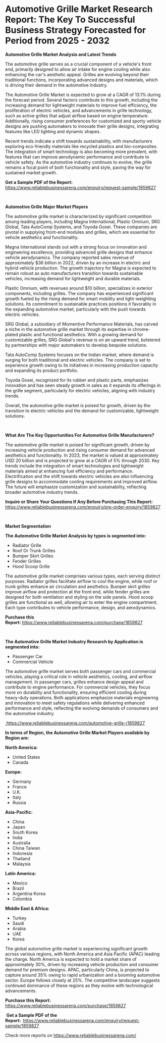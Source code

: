 <p><h1>Automotive Grille Market Research Report: The Key To Successful Business Strategy Forecasted for Period from 2025 - 2032</h1></p><p><strong>Automotive Grille Market Analysis and Latest Trends</strong></p>
<p><p>The automotive grille serves as a crucial component of a vehicle's front end, primarily designed to allow air intake for engine cooling while also enhancing the car's aesthetic appeal. Grilles are evolving beyond their traditional functions, incorporating advanced designs and materials, which is driving their demand in the automotive industry.</p><p>The Automotive Grille Market is expected to grow at a CAGR of 13.1% during the forecast period. Several factors contribute to this growth, including the increasing demand for lightweight materials to improve fuel efficiency, the proliferation of electric vehicles, and advancements in grille technology, such as active grilles that adjust airflow based on engine temperature. Additionally, rising consumer preferences for customized and sporty vehicle designs are pushing automakers to innovate their grille designs, integrating features like LED lighting and dynamic shapes.</p><p>Recent trends indicate a shift towards sustainability, with manufacturers exploring eco-friendly materials like recycled plastics and bio-composites. The integration of smart technology is also becoming more prevalent, with features that can improve aerodynamic performance and contribute to vehicle safety. As the automotive industry continues to evolve, the grille remains a focal point of both functionality and style, paving the way for sustained market growth.</p></p>
<p><strong>Get a Sample PDF of the Report:&nbsp;</strong> <a href="https://www.reliablebusinessarena.com/enquiry/request-sample/1859827?utm_campaign=2033&utm_medium=2&utm_source=Github&utm_content=ia&utm_term=30032025&utm_id=automotive-grille">https://www.reliablebusinessarena.com/enquiry/request-sample/1859827</a></p>
<p>&nbsp;</p>
<p><strong>Automotive Grille Major Market Players</strong></p>
<p><p>The automotive grille market is characterized by significant competition among leading players, including Magna International, Plastic Omnium, SRG Global, Tata AutoComp Systems, and Toyoda Gosei. These companies are pivotal in supplying front-end modules and grilles, which are essential for vehicle aesthetics and functionality.</p><p>Magna International stands out with a strong focus on innovation and engineering excellence, providing advanced grille designs that enhance vehicle aerodynamics. The company reported sales revenue of approximately $36 billion in 2022, driven by an increase in electric and hybrid vehicle production. The growth trajectory for Magna is expected to remain robust as auto manufacturers transition towards sustainable vehicles, increasing demand for lightweight and durable materials.</p><p>Plastic Omnium, with revenues around $10 billion, specializes in exterior components, including grilles. The company has experienced significant growth fueled by the rising demand for smart mobility and light-weighting solutions. Its commitment to sustainable practices positions it favorably in the expanding automotive market, particularly with the push towards electric vehicles.</p><p>SRG Global, a subsidiary of Momentive Performance Materials, has carved a niche in the automotive grille market through its expertise in chrome-plated plastic and functional aesthetics. With a growing demand for customizable grilles, SRG Global's revenue is on an upward trend, bolstered by partnerships with major automakers to develop bespoke solutions.</p><p>Tata AutoComp Systems focuses on the Indian market, where demand is surging for both traditional and electric vehicles. The company is set to experience growth owing to its initiatives in increasing production capacity and expanding its product portfolio.</p><p>Toyoda Gosei, recognized for its rubber and plastic parts, emphasizes innovation and has seen steady growth in sales as it expands its offerings in the grille segment, particularly for electric vehicles, aligning with industry trends.</p><p>Overall, the automotive grille market is poised for growth, driven by the transition to electric vehicles and the demand for customizable, lightweight solutions.</p></p>
<p>&nbsp;</p>
<p><strong>What Are The Key Opportunities For Automotive Grille Manufacturers?</strong></p>
<p><p>The automotive grille market is poised for significant growth, driven by increasing vehicle production and rising consumer demand for advanced aesthetics and functionality. In 2023, the market is valued at approximately USD 20 billion and is projected to grow at a CAGR of 5% through 2030. Key trends include the integration of smart technologies and lightweight materials aimed at enhancing fuel efficiency and performance. Electrification and the shift towards electric vehicles are also influencing grille designs to accommodate cooling requirements and improved airflow. The future will emphasize customization and sustainability, reflecting broader automotive industry trends.</p></p>
<p><strong>Inquire or Share Your Questions If Any Before Purchasing This Report:</strong> <a href="https://www.reliablebusinessarena.com/enquiry/pre-order-enquiry/1859827?utm_campaign=2033&utm_medium=2&utm_source=Github&utm_content=ia&utm_term=30032025&utm_id=automotive-grille">https://www.reliablebusinessarena.com/enquiry/pre-order-enquiry/1859827</a></p>
<p>&nbsp;</p>
<p><strong>Market Segmentation</strong></p>
<p><strong>The Automotive Grille Market Analysis by types is segmented into:</strong></p>
<p><ul><li>Radiator Grille</li><li>Roof Or Trunk Grilles</li><li>Bumper Skirt Grilles</li><li>Fender Grilles</li><li>Hood Scoop Grille</li></ul></p>
<p><p>The automotive grille market comprises various types, each serving distinct purposes. Radiator grilles facilitate airflow to cool the engine, while roof or trunk grilles enhance air circulation and aesthetics. Bumper skirt grilles improve airflow and protection at the front end, while fender grilles are designed for both ventilation and styling on the side panels. Hood scoop grilles are functional as well, allowing air to enter the engine compartment. Each type contributes to vehicle performance, design, and aerodynamics.</p></p>
<p><strong>Purchase this Report:&nbsp;</strong><a href="https://www.reliablebusinessarena.com/purchase/1859827?utm_campaign=2033&utm_medium=2&utm_source=Github&utm_content=ia&utm_term=30032025&utm_id=automotive-grille">https://www.reliablebusinessarena.com/purchase/1859827</a></p>
<p>&nbsp;</p>
<p><strong>The Automotive Grille Market Industry Research by Application is segmented into:</strong></p>
<p><ul><li>Passenger Car</li><li>Commercial Vehicle</li></ul></p>
<p><p>The automotive grille market serves both passenger cars and commercial vehicles, playing a critical role in vehicle aesthetics, cooling, and airflow management. In passenger cars, grilles enhance design appeal and contribute to engine performance. For commercial vehicles, they focus more on durability and functionality, ensuring efficient cooling during heavy-duty operations. Both applications emphasize materials engineering and innovation to meet safety regulations while delivering enhanced performance and style, reflecting the evolving demands of consumers and the automotive industry.</p></p>
<p><a href="https://www.reliablebusinessarena.com/automotive-grille-r1859827?utm_campaign=2033&utm_medium=2&utm_source=Github&utm_content=ia&utm_term=30032025&utm_id=automotive-grille">&nbsp;https://www.reliablebusinessarena.com/automotive-grille-r1859827</a></p>
<p><strong>In terms of Region, the Automotive Grille Market Players available by Region are:</strong></p>
<p>
    <p> <strong> North America: </strong>
        <ul>
            <li>United States</li>
            <li>Canada</li>
        </ul>
        </p> 
    <p> <strong> Europe: </strong>
        <ul>
            <li>Germany</li>
            <li>France</li>
            <li>U.K.</li>
            <li>Italy</li>
            <li>Russia</li>
        </ul>
        </p> 
    <p> <strong> Asia-Pacific: </strong>
        <ul>
            <li>China</li>
            <li>Japan</li>
            <li>South Korea</li>
            <li>India</li>
            <li>Australia</li>
            <li>China Taiwan</li>
            <li>Indonesia</li>
            <li>Thailand</li>
            <li>Malaysia</li>
        </ul>
        </p> 
    <p> <strong> Latin America: </strong>
        <ul>
            <li>Mexico</li>
            <li>Brazil</li>
            <li>Argentina Korea</li>
            <li>Colombia</li>
        </ul>
        </p> 
    <p> <strong> Middle East & Africa: </strong>
        <ul>
            <li>Turkey</li>
            <li>Saudi</li>
            <li>Arabia</li>
            <li>UAE</li>
            <li>Korea</li>
        </ul>
    </p>
    </p>
<p><p>The global automotive grille market is experiencing significant growth across various regions, with North America and Asia Pacific (APAC) leading the charge. North America is expected to hold a market share of approximately 30%, driven by increasing vehicle production and consumer demand for premium designs. APAC, particularly China, is projected to capture around 35% owing to rapid urbanization and a booming automotive sector. Europe follows closely at 25%. The competitive landscape suggests continued dominance of these regions as they evolve with technological advancements.</p></p>
<p><strong>Purchase this Report: </strong><a href="https://www.reliablebusinessarena.com/purchase/1859827?utm_campaign=2033&utm_medium=2&utm_source=Github&utm_content=ia&utm_term=30032025&utm_id=automotive-grille">https://www.reliablebusinessarena.com/purchase/1859827</a></p>
<p>&nbsp;<strong>Get a Sample PDF of the Report:&nbsp;&nbsp;</strong><a href="https://www.reliablebusinessarena.com/enquiry/request-sample/1859827?utm_campaign=2033&utm_medium=2&utm_source=Github&utm_content=ia&utm_term=30032025&utm_id=automotive-grille">https://www.reliablebusinessarena.com/enquiry/request-sample/1859827</a></p>
<p><strong></strong></p>
<p>Check more reports on <a href="https://www.reliablebusinessarena.com/?utm_campaign=2033&utm_medium=2&utm_source=Github&utm_content=ia&utm_term=30032025&utm_id=automotive-grille">https://www.reliablebusinessarena.com/</a></p>
